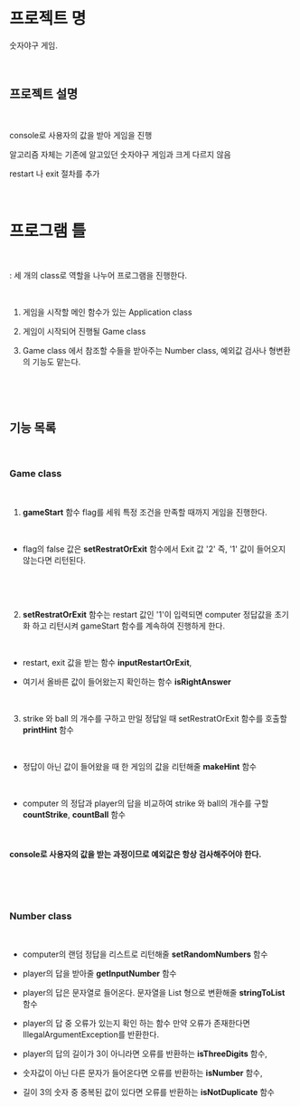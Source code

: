 # 프로젝트 명



숫자야구 게임.

​

## 프로젝트 설명

​

console로 사용자의 값을 받아 게임을 진행

알고리즘 자체는 기존에 알고있던 숫자야구 게임과 크게 다르지 않음

restart 나 exit 절차를 추가

​

# 프로그램 틀

​

: 세 개의 class로 역할을 나누어 프로그램을 진행한다.

​

1. 게임을 시작할 메인 함수가 있는 Application class

 

2. 게임이 시작되어 진행될 Game class

  

3. Game class 에서 참조할 수들을 받아주는 Number class, 예외값 검사나 형변환의 기능도 맡는다.

​

​

## 기능 목록

​

### Game class

​

1. **gameStart** 함수 flag를 세워 특정 조건을 만족할 때까지 게임을 진행한다.

​

- flag의 false 값은 **setRestratOrExit** 함수에서 Exit 값 '2' 즉, '1' 값이 들어오지 않는다면 리턴된다.

​

​

2. **setRestratOrExit** 함수는 restart 값인 '1'이 입력되면 computer 정답값을 초기화 하고 리턴시켜 gameStart 함수를 계속하여 진행하게 한다.

​

- restart, exit 값을 받는 함수 **inputRestartOrExit**,

  

- 여기서 올바른 값이 들어왔는지 확인하는 함수 **isRightAnswer**

​

3. strike 와 ball 의 개수를 구하고 만일 정답일 때 setRestratOrExit 함수를 호출할 **printHint** 함수

​

- 정답이 아닌 값이 들어왔을 때 한 게임의 값을 리턴해줄 **makeHint** 함수

​

- computer 의 정답과 player의 답을 비교하여 strike 와 ball의 개수를 구할 **countStrike**, **countBall** 함수

​

#### console로 사용자의 값을 받는 과정이므로 예외값은 항상 검사해주어야 한다.

​

​

### Number class

​

- computer의 랜덤 정답을 리스트로 리턴해줄 **setRandomNumbers** 함수

  

- player의 답을 받아줄 **getInputNumber** 함수

  

- player의 답은 문자열로 들어온다. 문자열을 List 형으로 변환해줄 **stringToList** 함수

  

- player의 답 중 오류가 있는지 확인 하는 함수 만약 오류가 존재한다면 IllegalArgumentException를 반환한다.

  

- player의 답의 길이가 3이 아니라면 오류를 반환하는 **isThreeDigits** 함수,

  

- 숫자값이 아닌 다른 문자가 들어온다면 오류를 반환하는 **isNumber** 함수,

  

- 길이 3의 숫자 중 중복된 값이 있다면 오류를 반환하는 **isNotDuplicate** 함수
